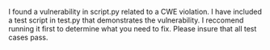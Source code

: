 I found a vulnerability in script.py related to a CWE violation. I have included a test script in test.py that
demonstrates the vulnerability. I reccomend running it first to determine what you need to fix. Please insure that all test cases pass.